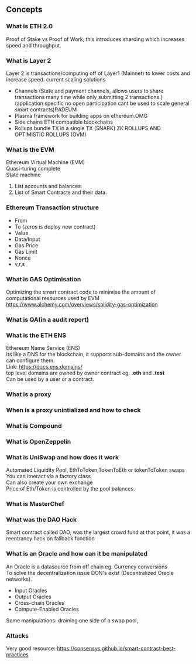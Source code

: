 ## Concepts
### What is ETH 2.0
Proof of Stake vs Proof of Work, this introduces sharding which increases speed and throughput.

### What is Layer 2
Layer 2 is transactions/computing off of Layer1 (Mainnet) to lower costs and increase speed.
current scaling solutions
- Channels (State and payment channels, allows users to share transactions many time while only submitting 2 transactions.) (application specific no open participation cant be used to scale general smart contracts)RADEUM
- Plasma framework for building apps on ethereum.OMG
- Side chains ETH compatible blockchains
- Rollups bundle TX in a single TX (SNARK) ZK ROLLUPS AND OPTIMISTIC ROLLUPS (OVM)

### What is the EVM
Ethereum Virtual Machine (EVM)<br/>
Quasi-turing complete<br/>
State machine<br/>
1) List accounts and balances.<br/>
2) List of Smart Contracts and their data.

### Ethereum Transaction structure
- From
- To (zeros is deploy new contract)
- Value
- Data/Input
- Gas Price
- Gas Limit
- Nonce
- v,r,s



### What is GAS Optimisation
Optimizing the smart contract code to minimise the amount of computational resources used by EVM<br/>
https://www.alchemy.com/overviews/solidity-gas-optimization

### What is QA(in a audit report)

### What is the ETH ENS
Ethereum Name Service (ENS)<br/>
Its like a DNS for the blockchain, it supports sub-domains and the owner can configure them.<br/>
Link: https://docs.ens.domains/ <br/>
top level domains are owned by owner contract eg. <b>.eth</b> and <b>.test</b><br/>
Can be used by a user or a contract.<br/>

### What is a proxy

### When is a proxy unintialized and how to check

### What is Compound

### What is OpenZeppelin

### What is UniSwap and how does it work
Automated Liquidity Pool, EthToToken,TokenToEth or tokenToToken swaps<br/>
You can itneract via a factory class<br/>
Can also create your own exchange<br/>
Price of Eth/Token is controlled by the pool balances.<br/>

### What is MasterChef

### What was the DAO Hack
Smart contract called DAO, was the largest crowd fund at that point, it was a reentrancy hack on fallback function<br/>

### What is an Oracle and how can it be manipulated
An Oracle is a datasource from off chain eg. Currency conversions<br/>
To solve the decentralization issue DON's exist (Decentralized Oracle networks).<br/>
- Input Oracles
- Output Oracles
- Cross-chain Oracles
- Compute-Enabled Oracles

Some manipulations: draining one side of a swap pool, <br/>

### Attacks
Very good resource: https://consensys.github.io/smart-contract-best-practices<br/>



